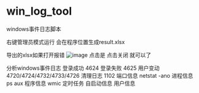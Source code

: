 # win_log_tool
windows事件日志脚本

右键管理员模式运行
会在程序位置生成result.xlsx


导出的xlsx如果打开报错 
![image](https://user-images.githubusercontent.com/112472124/232421364-54b87d4b-d1ea-4443-ada9-249dc9047add.png)
点击是 点击关闭 就可以了

分析windows事件日志
登录成功 4624
登录失败 4625 
用户变动 4720/4724/4732/4733/4726
清理日志 1102
端口信息 netstat -ano
进程信息 ps aux
程序信息 wmic
定时任务
自启动信息
用户信息
